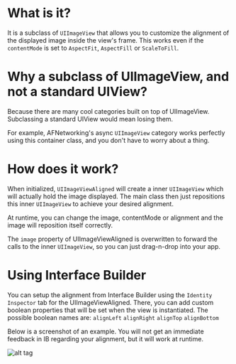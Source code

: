 What is it?
===========

It is a subclass of `UIImageView` that allows you to customize the alignment of the displayed image inside the view's frame.
This works even if the `contentMode` is set to `AspectFit`, `AspectFill` or `ScaleToFill`.


Why a subclass of UIImageView, and not a standard UIView?
=========================================================
Because there are many cool categories built on top of UIImageView. Subclassing a standard UIView would mean losing them.

For example, AFNetworking's async `UIImageView` category works perfectly using this container class, and you don't have to worry about a thing.


How does it work?
=================
When initialized, `UIImageViewAligned` will create a inner `UIImageView` which will actually hold the image displayed. 
The main class then just repositions this inner `UIImageView` to achieve your desired alignment.

At runtime, you can change the image, contentMode or alignment and the image will reposition itself correctly.

The `image` property of UIImageViewAligned is overwritten to forward the calls to the inner `UIImageView`, so you can just drag-n-drop into your app.


Using Interface Builder
=======================
You can setup the alignment from Interface Builder using the `Identity Inspector` tab for the UIImageViewAligned.
There, you can add custom boolean properties that will be set when the view is instantiated.
The possible boolean names are:
`alignLeft`
`alignRight`
`alignTop`
`alignBottom`

Below is a screenshot of an example. You will not get an immediate feedback in IB regarding your alignment, but it will work at runtime.

![alt tag](https://raw.github.com/reydanro/UIImageViewAligned/master/docs/IBsetup.jpg)
